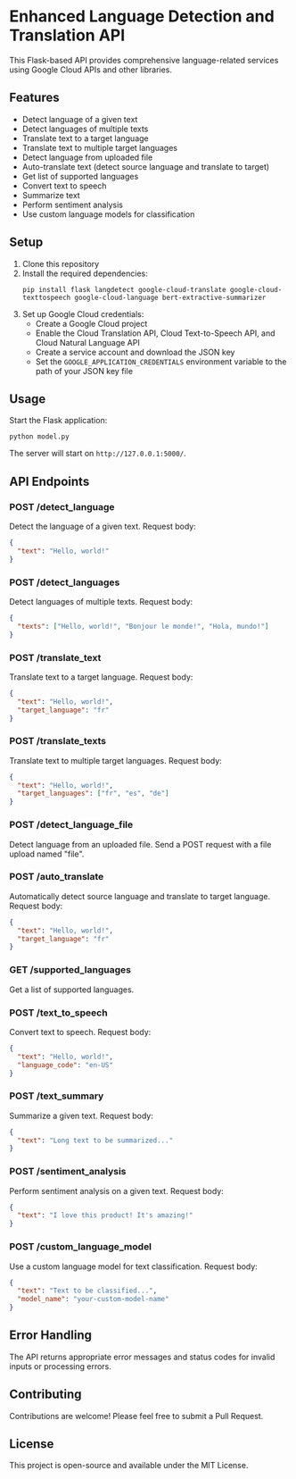 # Enhanced Language Detection and Translation API

This Flask-based API provides comprehensive language-related services using Google Cloud APIs and other libraries.

## Features

- Detect language of a given text
- Detect languages of multiple texts
- Translate text to a target language
- Translate text to multiple target languages
- Detect language from uploaded file
- Auto-translate text (detect source language and translate to target)
- Get list of supported languages
- Convert text to speech
- Summarize text
- Perform sentiment analysis
- Use custom language models for classification

## Setup

1. Clone this repository
2. Install the required dependencies:
   ```
   pip install flask langdetect google-cloud-translate google-cloud-texttospeech google-cloud-language bert-extractive-summarizer
   ```
3. Set up Google Cloud credentials:
   - Create a Google Cloud project
   - Enable the Cloud Translation API, Cloud Text-to-Speech API, and Cloud Natural Language API
   - Create a service account and download the JSON key
   - Set the `GOOGLE_APPLICATION_CREDENTIALS` environment variable to the path of your JSON key file

## Usage

Start the Flask application:
```
python model.py
```
The server will start on `http://127.0.0.1:5000/`.

## API Endpoints

### POST /detect_language
Detect the language of a given text.
Request body:
```json
{
  "text": "Hello, world!"
}
```

### POST /detect_languages
Detect languages of multiple texts.
Request body:
```json
{
  "texts": ["Hello, world!", "Bonjour le monde!", "Hola, mundo!"]
}
```

### POST /translate_text
Translate text to a target language.
Request body:
```json
{
  "text": "Hello, world!",
  "target_language": "fr"
}
```

### POST /translate_texts
Translate text to multiple target languages.
Request body:
```json
{
  "text": "Hello, world!",
  "target_languages": ["fr", "es", "de"]
}
```

### POST /detect_language_file
Detect language from an uploaded file.
Send a POST request with a file upload named "file".

### POST /auto_translate
Automatically detect source language and translate to target language.
Request body:
```json
{
  "text": "Hello, world!",
  "target_language": "fr"
}
```

### GET /supported_languages
Get a list of supported languages.

### POST /text_to_speech
Convert text to speech.
Request body:
```json
{
  "text": "Hello, world!",
  "language_code": "en-US"
}
```

### POST /text_summary
Summarize a given text.
Request body:
```json
{
  "text": "Long text to be summarized..."
}
```

### POST /sentiment_analysis
Perform sentiment analysis on a given text.
Request body:
```json
{
  "text": "I love this product! It's amazing!"
}
```

### POST /custom_language_model
Use a custom language model for text classification.
Request body:
```json
{
  "text": "Text to be classified...",
  "model_name": "your-custom-model-name"
}
```

## Error Handling

The API returns appropriate error messages and status codes for invalid inputs or processing errors.

## Contributing

Contributions are welcome! Please feel free to submit a Pull Request.

## License

This project is open-source and available under the MIT License.
